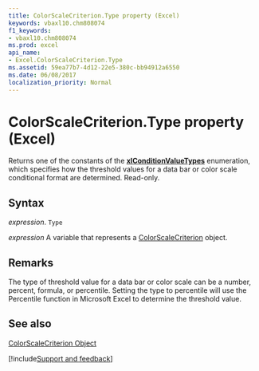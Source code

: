 ```yaml
---
title: ColorScaleCriterion.Type property (Excel)
keywords: vbaxl10.chm808074
f1_keywords:
- vbaxl10.chm808074
ms.prod: excel
api_name:
- Excel.ColorScaleCriterion.Type
ms.assetid: 59ea77b7-4d12-22e5-380c-bb94912a6550
ms.date: 06/08/2017
localization_priority: Normal
---
```



# ColorScaleCriterion.Type property (Excel)

Returns one of the constants of the  **[xlConditionValueTypes](Excel.XlConditionValueTypes.md)** enumeration, which specifies how the threshold values for a data bar or color scale conditional format are determined. Read-only.


## Syntax

_expression_. `Type`

_expression_ A variable that represents a [ColorScaleCriterion](Excel.ColorScaleCriterion.md) object.


## Remarks

The type of threshold value for a data bar or color scale can be a number, percent, formula, or percentile. Setting the type to percentile will use the Percentile function in Microsoft Excel to determine the threshold value.


## See also


[ColorScaleCriterion Object](Excel.ColorScaleCriterion.md)

[!include[Support and feedback](~/includes/feedback-boilerplate.md)]